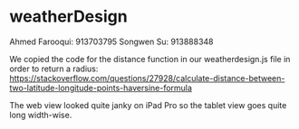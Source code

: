# weatherDesign
Ahmed Farooqui: 913703795
Songwen Su: 913888348

We copied the code for the distance function in our weatherdesign.js file in order to return a radius:
  https://stackoverflow.com/questions/27928/calculate-distance-between-two-latitude-longitude-points-haversine-formula

The web view looked quite janky on iPad Pro so the tablet view goes quite long width-wise. 
